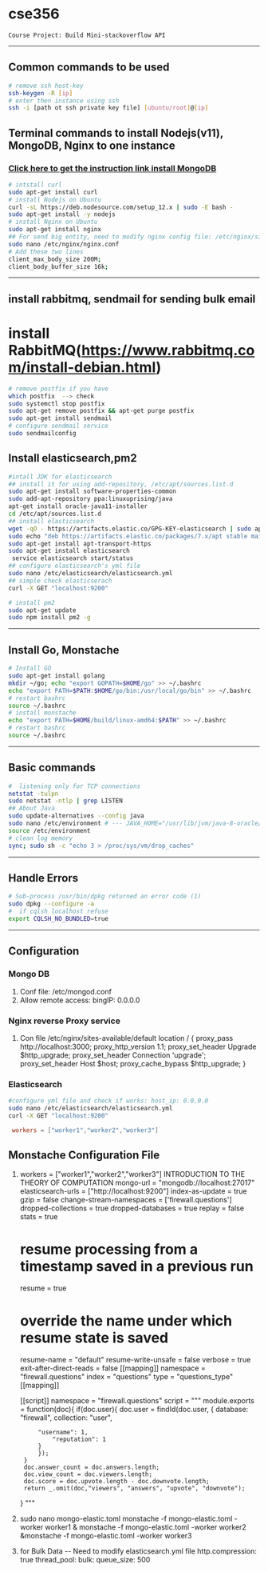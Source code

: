# cse356
    Course Project: Build Mini-stackoverflow API
---
## Common commands to be used
```sh
# remove ssh host-key
ssh-keygen -R [ip]
# enter then instance using ssh
ssh -i [path ot ssh private key file] [ubuntu/root]@[ip]
```
## Terminal commands to install Nodejs(v11), MongoDB, Nginx  to one instance
### [Click here to get the instruction link install MongoDB](https://docs.mongodb.com/manual/tutorial/install-mongodb-on-ubuntu/)
```sh
# intstall curl
sudo apt-get install curl
# install Nodejs on Ubuntu 
curl -sL https://deb.nodesource.com/setup_12.x | sudo -E bash -
sudo apt-get install -y nodejs
# install Nginx on Ubuntu
sudo apt-get install nginx
## For send big entity, need to modify nginx config file: /etc/nginx/sites-available/default
sudo nano /etc/nginx/nginx.conf
# Add these two lines
client_max_body_size 200M;
client_body_buffer_size 16k;
```
---

## install rabbitmq, sendmail for sending bulk email
# install RabbitMQ(https://www.rabbitmq.com/install-debian.html)
```sh
# remove postfix if you have
which postfix  --> check
sudo systemctl stop postfix
sudo apt-get remove postfix && apt-get purge postfix
sudo apt-get install sendmail
# configure sendmail service
sudo sendmailconfig
```

## Install elasticsearch,pm2
```sh
#intall JDK for elasticsearch
## install it for using add-repository, /etc/apt/sources.list.d
sudo apt-get install software-properties-common
sudo add-apt-repository ppa:linuxuprising/java
apt-get install oracle-java11-installer
cd /etc/apt/sources.list.d
## install elasticsearch
wget -qO - https://artifacts.elastic.co/GPG-KEY-elasticsearch | sudo apt-key add -
sudo echo "deb https://artifacts.elastic.co/packages/7.x/apt stable main" | sudo tee -a /etc/apt/sources.list.d/elastic-7.x.list
sudo apt-get install apt-transport-https
sudo apt-get install elasticsearch
 service elasticsearch start/status
## configure elasticsearch's yml file
sudo nano /etc/elasticsearch/elasticsearch.yml
## simple check elasticserach
curl -X GET "localhost:9200"

# install pm2
sudo apt-get update
sudo npm install pm2 -g
```
---

##  Install  Go, Monstache
```sh
# Install GO
sudo apt-get install golang
mkdir ~/go; echo "export GOPATH=$HOME/go" >> ~/.bashrc
echo "export PATH=$PATH:$HOME/go/bin:/usr/local/go/bin" >> ~/.bashrc
# restart bashrc
source ~/.bashrc
# install monstache
echo "export PATH=$HOME/build/linux-amd64:$PATH" >> ~/.bashrc
# restart bashrc
source ~/.bashrc
```
---
## Basic commands
```sh
#  listening only for TCP connections
netstat -tulpn
sudo netstat -ntlp | grep LISTEN
## About Java
sudo update-alternatives --config java
sudo nano /etc/environment # --- JAVA_HOME="/usr/lib/jvm/java-8-oracle/jre/bin/"
source /etc/environment
# clean log memory
sync; sudo sh -c "echo 3 > /proc/sys/vm/drop_caches"
```
---
## Handle Errors
```sh
# Sub-process /usr/bin/dpkg returned an error code (1)
sudo dpkg --configure -a
#  if cqlsh localhost refuse
export CQLSH_NO_BUNDLED=true
```
---
## Configuration
### Mongo DB
1. Conf file:  /etc/mongod.conf
2.  Allow remote access: bingIP: 0.0.0.0

### Nginx reverse Proxy service
1. Con file /etc/nginx/sites-available/default
    location / {
        proxy_pass http://localhost:3000;
        proxy_http_version 1.1;
        proxy_set_header Upgrade $http_upgrade;
        proxy_set_header Connection 'upgrade';
        proxy_set_header Host $host;
        proxy_cache_bypass $http_upgrade;
    }
### Elasticsearch
```sh
#configure yml file and check if works: host_ip: 0.0.0.0
sudo nano /etc/elasticsearch/elasticsearch.yml
curl -X GET "localhost:9200"
```
```toml
 workers = ["worker1","worker2","worker3"]
```
## Monstache Configuration File
1. workers = ["worker1","worker2","worker3"]
INTRODUCTION TO THE THEORY OF COMPUTATION
    mongo-url = "mongodb://localhost:27017"
    elasticsearch-urls = ["http://localhost:9200"]
    index-as-update = true
    gzip = false
    change-stream-namespaces = ['firewall.questions']
    dropped-collections = true
    dropped-databases = true
    replay = false
    stats = true
    # resume processing from a timestamp saved in a previous run
    resume = true
    # override the name under which resume state is saved
    resume-name = "default"
    resume-write-unsafe = false
    verbose = true
    exit-after-direct-reads = false
    [[mapping]]
    namespace = "firewall.questions"
    index = "questions"
    type = "questions_type"
    [[mapping]]

    [[script]]
    namespace = "firewall.questions"
    script = """
    module.exports = function(doc){
    if(doc.user){
            doc.user  = findId(doc.user, {
            database: "firewall",
            collection: "user",

            "username": 1,
                "reputation": 1
            }
            });
        }
        doc.answer_count = doc.answers.length;
        doc.view_count = doc.viewers.length;
        doc.score = doc.upvote.length - doc.downvote.length;
        return _.omit(doc,"viewers", "answers", "upvote", "downvote");
    }
    """
2. sudo nano mongo-elastic.toml
    monstache -f mongo-elastic.toml -worker worker1 & monstache -f mongo-elastic.toml -worker worker2 &monstache -f mongo-elastic.toml -worker worker3
3.  for Bulk Data -- Need to modify elasticsearch.yml file
    http.compression: true
    thread_pool:
        bulk:
        queue_size: 500 
